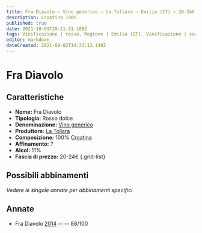 ```yaml
---
title: Fra Diavolo – Vino generico – La Tollara – Emilia (IT) – 20-24€ – 3★
description: Croatina 100%
published: true
date: 2021-10-01T20:11:51.188Z
tags: Vinificazione | rosso, Regione | Emilia (IT), Vinificazione | varietale, Vinificazione | dolce, Valutazioni | 3 stelle, Vitigni | Croatina, Prezzi | 20-24€
editor: markdown
dateCreated: 2021-09-02T14:33:13.149Z
---
```


# Fra Diavolo 

## Caratteristiche
- **Nome:** Fra Diavolo 
- **Tipologia:** Rosso dolce
- **Denominazione:** [Vino generico](/denominazioni/Italia/Vino-generico)
- **Produttore:** [La Tollara](/produttori/Italia/Emilia/La-Tollara) 
- **Composizione:** 100% [Croatina](/vitigni/Italia/bacca-nera/croatina)
- **Affinamento:** ?
- **Alcol:** 11%
- **Fascia di prezzo:** 20-24€
{.grid-list}

## Possibili abbinamenti
*Vedere le singole annate per abbinamenti specifici*

## Annate
- Fra Diavolo [2014](/vini/Italia/Emilia/La-Tollara/Il-Giorgione/2014) -- <span class="star-3"></span> -- 88/100

